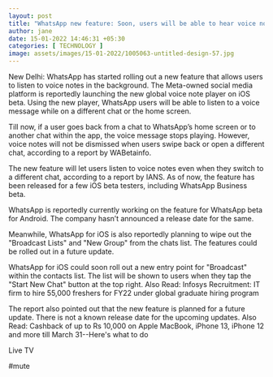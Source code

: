 ```yaml
---
layout: post
title: "WhatsApp new feature: Soon, users will be able to hear voice notes in background"
author: jane 
date: 15-01-2022 14:46:31 +05:30 
categories: [ TECHNOLOGY ] 
image: assets/images/15-01-2022/1005063-untitled-design-57.jpg
---
```

New Delhi: WhatsApp has started rolling out a new feature that allows users to listen to voice notes in the background. The Meta-owned social media platform is reportedly launching the new global voice note player on iOS beta. Using the new player, WhatsApp users will be able to listen to a voice message while on a different chat or the home screen.

Till now, if a user goes back from a chat to WhatsApp’s home screen or to another chat within the app, the voice message stops playing. However, voice notes will not be dismissed when users swipe back or open a different chat, according to a report by WABetainfo.

The new feature will let users listen to voice notes even when they switch to a different chat, according to a report by IANS. As of now, the feature has been released for a few iOS beta testers, including WhatsApp Business beta.

WhatsApp is reportedly currently working on the feature for WhatsApp beta for Android. The company hasn’t announced a release date for the same.

Meanwhile, WhatsApp for iOS is also reportedly planning to wipe out the "Broadcast Lists" and "New Group" from the chats list. The features could be rolled out in a future update.

WhatsApp for iOS could soon roll out a new entry point for "Broadcast" within the contacts list. The list will be shown to users when they tap the "Start New Chat" button at the top right. Also Read: Infosys Recruitment: IT firm to hire 55,000 freshers for FY22 under global graduate hiring program

The report also pointed out that the new feature is planned for a future update. There is not a known release date for the upcoming updates. Also Read: Cashback of up to Rs 10,000 on Apple MacBook, iPhone 13, iPhone 12 and more till March 31--Here's what to do

Live TV

#mute